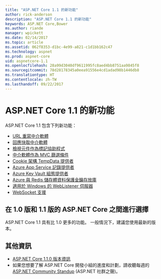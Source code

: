 ```yaml
---
title: "ASP.NET Core 1.1 的新功能"
author: rick-anderson
description: "ASP.NET Core 1.1 的新功能"
keywords: ASP.NET Core,Bower
ms.author: riande
manager: wpickett
ms.date: 02/14/2017
ms.topic: article
ms.assetid: 062f8353-d1bc-4e99-a821-c1d1bb162c47
ms.technology: aspnet
ms.prod: aspnet-core
uid: aspnetcore-1.1
ms.openlocfilehash: 28a99d3040df9611995fc8aed4bb8751aa9845f8
ms.sourcegitcommit: 78d28178345a0eea91556e4cd1adad98b1446db8
ms.translationtype: HT
ms.contentlocale: zh-TW
ms.lasthandoff: 09/22/2017
---
```

# <a name="whats-new-in-aspnet-core-11"></a>ASP.NET Core 1.1 的新功能

ASP.NET Core 1.1 包含下列新功能：

- [URL 重寫中介軟體](xref:fundamentals/url-rewriting)
- [回應快取中介軟體](xref:performance/caching/middleware)
- [檢視元件作為標記協助程式](xref:mvc/views/view-components#invoking-a-view-component-as-a-tag-helper)
- [中介軟體作為 MVC 篩選條件](xref:mvc/controllers/filters#using-middleware-in-the-filter-pipeline)
- [Cookie 架構 TempData 提供者](xref:fundamentals/app-state#cookie-based-tempdata-provider )
- [Azure App Service 記錄提供者](xref:fundamentals/logging#appservice)
- [Azure Key Vault 組態提供者](xref:security/key-vault-configuration)
- [Azure 與 Redis 儲存體資料保護金鑰存放庫](xref:security/data-protection/implementation/key-storage-providers#azure-and-redis)
- [適用於 Windows 的 WebListener 伺服器](xref:fundamentals/servers/weblistener)
- [WebSocket 支援](xref:fundamentals/websockets)

## <a name="choosing-between-versions-10-and-11-of-aspnet-core"></a>在 1.0 版和 1.1 版的 ASP.NET Core 之間進行選擇

ASP.NET Core 1.1 具有比 1.0 更多的功能。 一般情況下，建議您使用最新的版本。

## <a name="additional-information"></a>其他資訊

- [ASP.NET Core 1.1.0 版本資訊](https://github.com/aspnet/Home/releases/tag/1.1.0)
- 如果您想要了解 ASP.NET Core 開發小組的進度和計劃，請收聽每週的 [ASP.NET Community Standup](https://live.asp.net/) (ASP.NET 社群之聲)。

